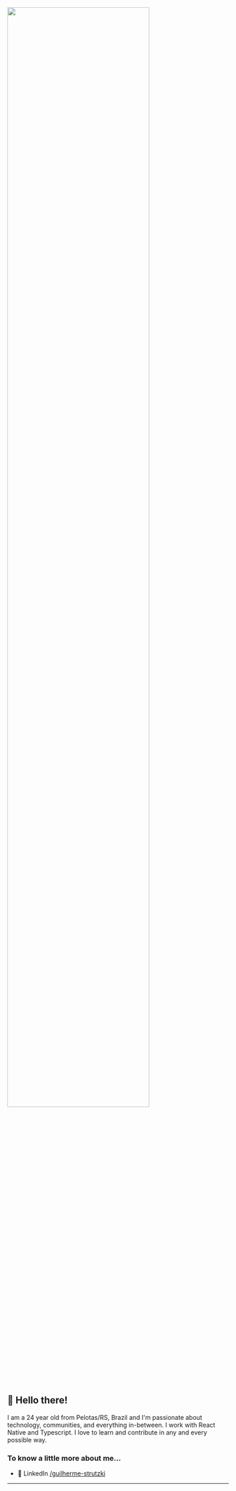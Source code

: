 <img src="https://cdn.slashgear.com/wp-content/uploads/2019/07/rick_morty_season_4-1280x720.jpg" width=80%>

## 👋 Hello there!

I am a 24 year old from Pelotas/RS, Brazil and I'm passionate about technology, communities, and everything in-between. I work with React Native and Typescript. I love to learn and contribute in any and every possible way. 

### To know a little more about me...
- 👥 LinkedIn [/guilherme-strutzki](https://www.linkedin.com/in/guilherme-strutzki-b92644169/)

---
